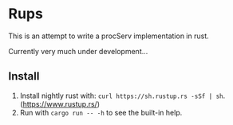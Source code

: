 # Rups

This is an attempt to write a procServ implementation in rust.

Currently very much under development...

## Install

1. Install nightly rust with: `curl https://sh.rustup.rs -sSf | sh`. (https://www.rustup.rs/)
2. Run with `cargo run -- -h` to see the built-in help.
